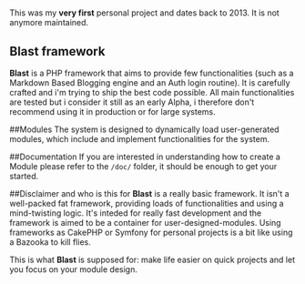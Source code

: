 # 
This was my **very first** personal project and dates back to 2013. It is not anymore maintained.

## Blast framework

**Blast** is a PHP framework that aims to provide few functionalities (such as a Markdown Based Blogging engine and an Auth login routine). It is carefully crafted and i'm trying to ship the best code possible. All main functionalities are tested but i consider it still as an early Alpha, i therefore don't recommend using it in production or for large systems.

##Modules
The system is designed to dynamically load user-generated modules, which include and implement functionalities for the system.

##Documentation
If you are interested in understanding how to create a Module please refer to the `/doc/` folder, it should be enough to get your started.

##Disclaimer and who is this for
**Blast** is a really basic framework. It isn't a well-packed fat framework, providing loads of functionalities and using a mind-twisting logic. It's inteded for really fast development and the framework is aimed to be a container for user-designed-modules. Using frameworks as CakePHP or Symfony for personal projects is a bit like using a Bazooka to kill flies.  
  
This is what **Blast** is supposed for: make life easier on quick projects and let you focus on your module design.
